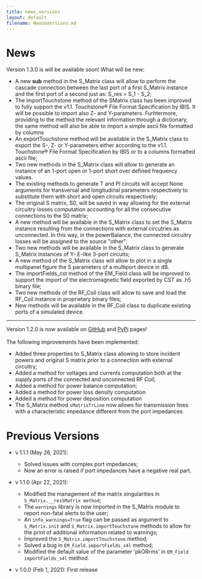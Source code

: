 ```yaml
---
title: news_versions
layout: default
filename: News&Versions.md
--- 
```


# News
Version 1.3.0 is will be available soon!
What will be new:
* A new __sub__ method in the S_Matrix class will allow to perform the cascade connection between the last port of a first S_Matrix instance and the first port of a second just as: S_res = S_1 - S_2;
* The importTouchstone method of the SMatrix class has been improved to fully support the v1.1. Touchstone® File Format Specification by IBIS. It will be possible to import also Z- and Y-parameters. Furhtermore, providing to the method the relevant information through a dictionary, the same method will also be able to import a simple ascii file formatted by columns
* An exportTouchstone method will be available in the S_Matrix class to export the S-, Z- or Y-parameters either according to the v1.1. Touchstone® File Format Specification by IBIS or to a columns formatted ascii file;
* Two new methods in the S_Matrix class will allow to generate an instance of an 1-port open or 1-port short over defined frequency values.
* The existing methods to generate T and PI circuits will accept None arguments for transversal and longitudinal parameters respectively to substitute them with short and open circuits respectively;
* The original S matrix, S0, will be saved in way allowing for the external circuitry losses computation accounting for all the consecutive connections to the S0 matrix;
* A new method will be available in the S_Matrix class to set the S_Matrix instance resulting from the connections with external circutries as unconnected. In this way, in the powerBalance, the connected circuitry losses will be assigned to the source "other";
* Two new methods will be available in the S_Matrix class to generate S_Matrix instances of Y- E-like 3-port circuits;
* A new method of the S_Matrix class will allow to plot in a single multipanel figure the S parameters of a multiport device in dB.
* The importFields_cst method of the EM_Field class will be improved to support the import of the electromagnetic field exported by CST as .h5 binary file;
* Two new methods of the RF_Coil class will allow to save and load the RF_Coil instance in proprietary binary files;
* New methods will be available in the RF_Coil class to duplicate existing ports of a simulated device.

--------------------------------------------------------------------------------------------------------------


Version 1.2.0 is now available on [GitHub](https://github.com/umbertozanovello/CoSimPy/tree/main) and [PyPi](https://pypi.org/project/cosimpy/) pages!<br><br>
The following improvements have been implemented:
* Added three properties to S_Matrix class allowing to store incident powers and original S matrix prior to a connection with external circuitry;
* Added a method for voltages and currents computation both at the supply ports of the connected and unconnected RF Coil;
* Added a method for power balance computation;
* Added a method for power loss density computation
* Added a method for power deposition computation
* The S_Matrix method `sMatrixTrLine` now allows for transmission lines with a characteristic impedance different from the port impedances

# Previous Versions

- v 1.1.1 (May 26, 2021):
  * Solved issues with complex port impedances;
  * Now an error is raised if port impedances have a negative real part.
  
- v 1.1.0 (Apr 22, 2021):
  * Modified the management of the matrix singularities in `S_Matrix.__resSMatrix method`;
  * The `warnings` library is now imported in the S_Matrix module to report non-fatal alerts to the user;
  * An `info_warnings=True` flag can be passed as argument to `S_Matrix.init` and `S_Matrix.importTouchstone` methods to allow for the print of additional information related to warnings;
  * Improved the `S_Matrix.importTouchstone` method;
  * Solved a bug in `EM_Field.importFields_s4l` method;
  * Modified the default value of the parameter 'pkORrms' in `EM_Field importFields_s4l` method.

- v 1.0.0 (Feb 1, 2021): First release
